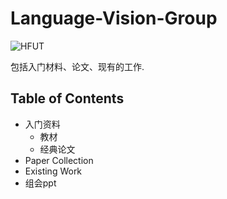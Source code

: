 # Language-Vision-Group
![HFUT](http://www.hfut.edu.cn/images/yxsz.png)

包括入门材料、论文、现有的工作.

## Table of Contents
* 入门资料
  * 教材
  * 经典论文
* Paper Collection
* Existing Work
* 组会ppt
